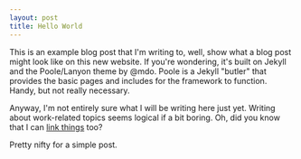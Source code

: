 ```yaml
---
layout: post
title: Hello World
---
```


This is an example blog post that I'm writing to, well, show what a blog post might look like on this new website. If you're wondering, it's built on Jekyll and the Poole/Lanyon theme by @mdo. Poole is a Jekyll "butler" that provides the basic pages and includes for the framework to function. Handy, but not really necessary.

Anyway, I'm not entirely sure what I will be writing here just yet. Writing about work-related topics seems logical if a bit boring. Oh, did you know that I can [link things](https://google.com) too?

Pretty nifty for a simple post.